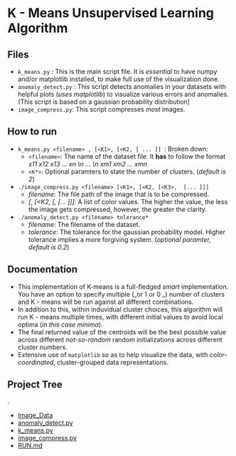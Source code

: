 # K - Means Unsupervised Learning Algorithm

## Files

- `k_means.py` : This is the main script file. It is *essential* to have numpy and/or matplotlib installed, to make
full use of the visualization done.
- `anomaly_detect.py` : This script detects anomalies in your datasets with helpful plots (_uses matplotlib_) to visualize various errors and anomalies. (This script is based on a gaussian probability distribution)
- `image_compress.py`: This script compresses _most_ images.


## How to run

- `k_means.py <filename> , [<K1>, [<K2, [ ... ]] `: Broken down:
	- `<filename>`: The name of the dataset file. It **has** to follow the format _x11 x12 x13 ... xn \n ... \n xm1 xm2 ... xmn_
	- `<K*>`: Optional paramters to state the number of clusters. (_default is 2_)
- `./image_compress.py <filename> [<K1>, [<K2, [<K3>,  [... ]]]`
	- _filename_: The file path of the image that is to be compressed.
	- _[<K1>, [<K2, [<K3>,  [... ]]]_: A list of color values. The higher the value, the less the image gets compressed, however, the greater the clarity.
- `./anomaly_detect.py <filename> tolerance* `
	- _filename_: The filename of the dataset.
	- *tolerance*: The tolerance for the gaussian probability model. Higher tolerance implies a more forgiving system. (_optional paramter, default is 0.2_)

## Documentation

- This implementation of K-means is a full-fledged _smart_ implementation. You have an option to specify multiple (_or 1 or 0 _) number of clusters and K - means will be run against all different combinations. 
- In addition to this, within induvidual cluster choices, this algorithm will run K - means multiple times, with different initial values to avoid local optima (_in this case minima_).
- The final returned value of the centroids will be the best possible value across different _not-so-random_ random initializations across different cluster numbers.
- Extensive use of `matplotlib` so as to help visualize the data, with _color-coordinated_, cluster-grouped data representations.

## Project Tree
.
 * [Image_Data](./Image_Data)
 * [anomaly_detect.py](./anomaly_detect.py)
 * [k_means.py](./k_means.py)
 * [image_compress.py](./image_compress.py)
 * [RUN.md](./RUN.md)
